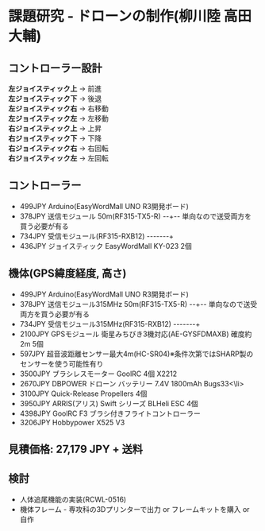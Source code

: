# 課題研究 - ドローンの制作(柳川陸 高田大輔)

<h2>コントローラー設計</h2>
<strong>左ジョイスティック上</strong> -> 前進<br>
<strong>左ジョイスティック下</strong> -> 後退<br>
<strong>左ジョイスティック右</strong> -> 右移動<br>
<strong>左ジョイスティック左</strong> -> 左移動<br>
<strong>右ジョイスティック上</strong> -> 上昇<br>
<strong>右ジョイスティック下</strong> -> 下降<br>
<strong>右ジョイスティック右</strong> -> 右回転<br>
<strong>右ジョイスティック左</strong> -> 左回転<br>

<h2>コントローラー</h2>
<ul>
	<li>499JPY Arduino(EasyWordMall UNO R3開発ボード)</li>
	<li>378JPY 送信モジュール 50m(RF315-TX5-R) --+-- 単向なので送受両方を買う必要が有る</li>
	<li>734JPY 受信モジュール(RF315-RXB12) -------+</li>
	<li>436JPY ジョイスティック EasyWordMall KY-023  2個</li>
</ul>

<h2>機体(GPS緯度経度, 高さ)</h2>
<ul>
	<li>499JPY Arduino(EasyWordMall UNO R3開発ボード)</li>
	<li>378JPY 送信モジュール315MHz 50m(RF315-TX5-R) --+-- 単向なので送受両方を買う必要が有る</li>
	<li>734JPY 受信モジュール315MHz(RF315-RXB12) -------+</li>
	<li>2100JPY GPSモジュール 衛星みちびき3機対応(AE-GYSFDMAXB) 確度約2m 5個</li>
	<li>597JPY 超音波距離センサー最大4m(HC-SR04)※条件次第ではSHARP製のセンサーを使う可能性有り</li>
	<li>3500JPY ブラシレスモーター GoolRC 4個 X2212</li>
	<li>2670JPY DBPOWER ドローン バッテリー 7.4V 1800mAh Bugs33<\li>
	<li>3100JPY Quick-Release Propellers 4個</li>
	<li>3950JPY ARRIS(アリス) Swift シリーズ BLHeli ESC 4個</li>
	<li>4398JPY GoolRC F3 ブラシ付きフライトコントローラー</li>
	<li>3206JPY Hobbypower X525 V3</li>
</ul>
		
<h2>見積価格: 27,179 JPY + 送料</h2>

<h2>検討</h2>
<ul>
	<li>人体追尾機能の実装(RCWL-0516)</li>
	<li>機体フレーム - 専攻科の3Dプリンターで出力 or フレームキットを購入 or 自作
</ul>
